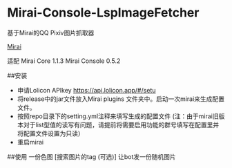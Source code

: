# Mirai-Console-LspImageFetcher
基于Mirai的QQ Pixiv图片抓取器

[Mirai](https://github.com/mamoe/mirai)

适配 Mirai Core 1.1.3 Mirai Console 0.5.2

##安装
* 申请Lolicon APIkey https://api.lolicon.app/#/setu
* 将release中的jar文件放入Mirai plugins 文件夹中。启动一次mirai来生成配置文件。
* 按照repo目录下的setting.yml注释来填写生成的配置文件 (注：由于mirai旧版本对于list型值的读写有问题，请提前将需要启用功能的群号填写在配置里并将配置文件设置为只读）
* 重启mirai

##使用
一份色图 [搜索图片的tag (可选)] 让bot发一份随机图片

